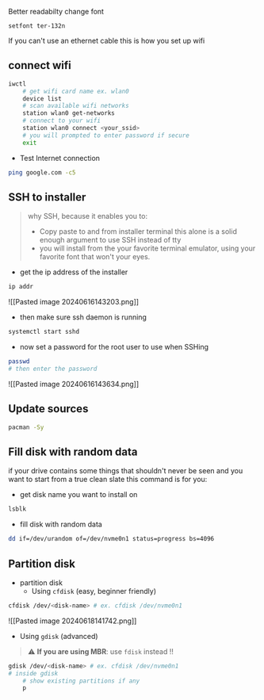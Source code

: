 Better readabilty change font
```
setfont ter-132n
```

If you can't use an ethernet cable this is how you set up wifi
## connect wifi
```bash
iwctl
	# get wifi card name ex. wlan0
	device list
	# scan available wifi networks
	station wlan0 get-networks
	# connect to your wifi
	station wlan0 connect <your_ssid>
	# you will prompted to enter password if secure	
	exit
```
- Test Internet connection
```bash
ping google.com -c5
```

## SSH to installer
> why SSH, because it enables you to:
> - Copy paste to and from installer terminal
> this alone is a solid enough argument to use SSH instead of tty
> - you will install from the your favorite terminal emulator, using your favorite font that won't your eyes.

- get the ip address of the installer
```bash
ip addr
```
![[Pasted image 20240616143203.png]]
- then make sure ssh daemon is running
```bash
systemctl start sshd
```
- now set a password for the root user to use when SSHing
```bash
passwd
# then enter the password
```
![[Pasted image 20240616143634.png]]


## Update sources
```bash
pacman -Sy
```

## Fill disk with random data
if your drive contains some things that shouldn't never be seen and you want to start from a true clean slate this command is for you:

- get disk name you want to install on
```bash
lsblk
```
- fill disk with random data
```bash
dd if=/dev/urandom of=/dev/nvme0n1 status=progress bs=4096
```

## Partition disk
- partition disk
	- Using `cfdisk`	(easy, beginner friendly)

```bash
cfdisk /dev/<disk-name> # ex. cfdisk /dev/nvme0n1
```
![[Pasted image 20240618141742.png]]
- Using `gdisk` (advanced) 
> :warning: **If you are using MBR**: use `fdisk` instead !!
```bash
gdisk /dev/<disk-name> # ex. cfdisk /dev/nvme0n1
# inside gdisk
	# show existing partitions if any
	p
```

